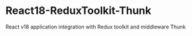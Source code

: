 # React18-ReduxToolkit-Thunk
React v18 application integration with Redux toolkit and middleware Thunk

